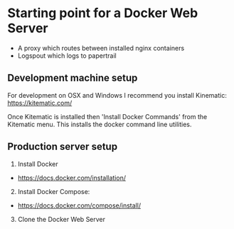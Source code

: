 
Starting point for a Docker Web Server
======================================
* A proxy which routes between installed nginx containers
* Logspout which logs to papertrail

Development machine setup
-------------------------

For development on OSX and Windows I recommend you install Kinematic: https://kitematic.com/

Once Kitematic is installed then 'Install Docker Commands' from the Kitematic menu. This installs the docker command line utilities.


Production server setup
-----------------------
1. Install Docker
  - https://docs.docker.com/installation/

2. Install Docker Compose:
  - https://docs.docker.com/compose/install/

3. Clone the Docker Web Server
